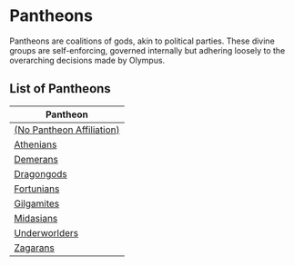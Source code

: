 # Pantheons

Pantheons are coalitions of gods, akin to political parties. These divine groups are self-enforcing, governed internally but adhering loosely to the overarching decisions made by Olympus.

## List of Pantheons

| Pantheon |
|----------|
| [(No Pantheon Affiliation)]((no_pantheon_affiliation)/index.md) |
| [Athenians](athenians/index.md) |
| [Demerans](demerans/index.md) |
| [Dragongods](dragongods/index.md) |
| [Fortunians](fortunians/index.md) |
| [Gilgamites](gilgamites/index.md) |
| [Midasians](midasians/index.md) |
| [Underworlders](underworlders/index.md) |
| [Zagarans](zagarans/index.md) |
